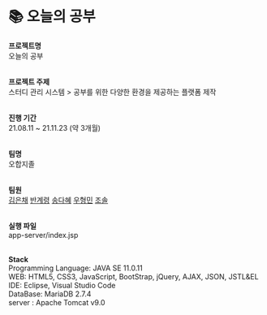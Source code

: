 # :books: 오늘의 공부

**프로젝트명**<br/>
오늘의 공부
<br/><br/>

**프로젝트 주제**<br/>
스터디 관리 시스템 > 공부를 위한 다양한 환경을 제공하는 플랫폼 제작
<br/><br/>

**진행 기간**<br/>
21.08.11 ~ 21.11.23 (약 3개월)
<br/><br/>

**팀명**<br/>
오합지졸
<br/><br/>

**팀원**<br/>
[김은채](https://github.com/Kimeunchaee)
[반계령](https://github.com/gyeryeongban)
[송다혜](https://github.com/ssongdahye)
[우형민](https://github.com/woohyeongminn)
[조솔](https://github.com/jo-sol)
<br/><br/>

**실행 파일**<br/>
app-server/index.jsp
<br/><br/>

**Stack**<br/>
Programming Language: JAVA SE 11.0.11 <br/>
WEB: HTML5, CSS3, JavaScript, BootStrap, jQuery, AJAX, JSON, JSTL&EL <br/>
IDE: Eclipse, Visual Studio Code <br/>
DataBase: MariaDB 2.7.4 <br/>
server : Apache Tomcat v9.0
<br/><br/>
